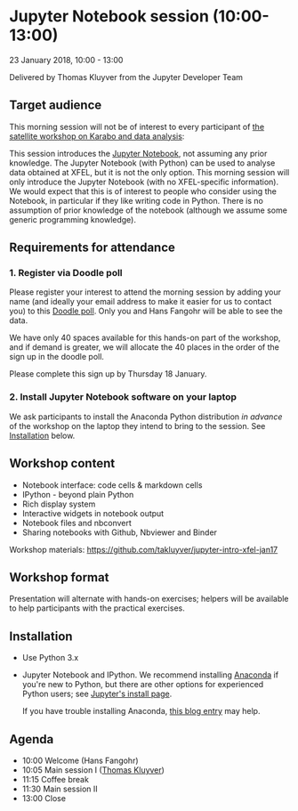 # Jupyter Notebook session (10:00-13:00)

23 January 2018, 10:00 - 13:00

Delivered by Thomas Kluyver from the Jupyter Developer Team

## Target audience

This morning session will not be of interest to every participant of
[the satellite workshop on Karabo and data analysis](Readme.md):

This session introduces the [Jupyter Notebook](http://jupyter.org),
not assuming any prior knowledge.  The Jupyter Notebook (with Python)
can be used to analyse data obtained at XFEL, but it is not the only
option. This morning session will only introduce the Jupyter Notebook
(with no XFEL-specific information). We would expect that this is of
interest to people who consider using the Notebook, in particular if
they like writing code in Python. There is no assumption of prior
knowledge of the notebook (although we assume some generic programming
knowledge).


## Requirements for attendance

### 1. Register via Doodle poll

Please register your interest to attend the morning session by
adding your name (and ideally your email address to make it easier
for us to contact you) to this [Doodle
poll](https://doodle.com/poll/riv5bhat7qk6fyrq). Only you and Hans
Fangohr will be able to see the data.

We have only 40 spaces available for this hands-on part of the
workshop, and if demand is greater, we will allocate the 40 places
in the order of the sign up in the doodle poll.

Please complete this sign up by Thursday 18 January.

### 2. Install Jupyter Notebook software on your laptop

We ask participants to install the Anaconda Python distribution
*in advance* of the workshop on the laptop they intend to bring to 
the session. See [Installation](#installation) below.

## Workshop content 

- Notebook interface: code cells & markdown cells
- IPython - beyond plain Python
- Rich display system
- Interactive widgets in notebook output
- Notebook files and nbconvert
- Sharing notebooks with Github, Nbviewer and Binder

Workshop materials: https://github.com/takluyver/jupyter-intro-xfel-jan17

## Workshop format

Presentation will alternate with hands-on exercises; helpers will be
available to help participants with the practical exercises.


## Installation

* Use Python 3.x
* Jupyter Notebook and IPython. We recommend installing
  [Anaconda](http://continuum.io/downloads) if you're new to Python, but
  there are other options for experienced Python users; see [Jupyter's install
  page](http://jupyter.org/install.html).

  If you have trouble installing Anaconda,
  [this blog entry](https://fangohr.github.io/blog/installation-of-python-spyder-numpy-sympy-scipy-pytest-matplotlib-via-anaconda.html) may
  help.

## Agenda

- 10:00 Welcome (Hans Fangohr)
- 10:05 Main session I ([Thomas Kluyver](http://cmg.soton.ac.uk/people/tk2e15/))
- 11:15 Coffee break
- 11:30 Main session II 
- 13:00 Close
